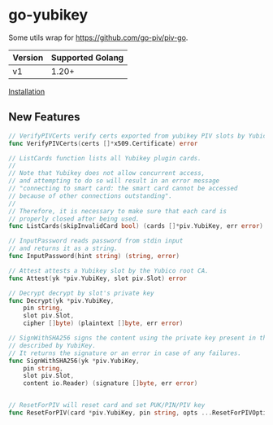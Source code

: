 # go-yubikey

Some utils wrap for <https://github.com/go-piv/piv-go>.

| Version | Supported Golang |
| ------- | ---------------- |
| v1      | 1.20+             |

[Installation](https://github.com/go-piv/piv-go/blob/1902689552e974ba88750e3ab71902d253172ead/README.md#installation)

## New Features

```go
// VerifyPIVCerts verify certs exported from yubikey PIV slots by Yubico PIV root ca
func VerifyPIVCerts(certs []*x509.Certificate) error

// ListCards function lists all Yubikey plugin cards.
//
// Note that Yubikey does not allow concurrent access,
// and attempting to do so will result in an error message
// "connecting to smart card: the smart card cannot be accessed
// because of other connections outstanding".
//
// Therefore, it is necessary to make sure that each card is
// properly closed after being used.
func ListCards(skipInvalidCard bool) (cards []*piv.YubiKey, err error)

// InputPassword reads password from stdin input
// and returns it as a string.
func InputPassword(hint string) (string, error)

// Attest attests a Yubikey slot by the Yubico root CA.
func Attest(yk *piv.YubiKey, slot piv.Slot) error

// Decrypt decrypt by slot's private key
func Decrypt(yk *piv.YubiKey,
    pin string,
    slot piv.Slot,
    cipher []byte) (plaintext []byte, err error)

// SignWithSHA256 signs the content using the private key present in the slot
// described by YubiKey.
// It returns the signature or an error in case of any failures.
func SignWithSHA256(yk *piv.YubiKey,
    pin string,
    slot piv.Slot,
    content io.Reader) (signature []byte, err error)


// ResetForPIV will reset card and set PUK/PIN/PIV key
func ResetForPIV(card *piv.YubiKey, pin string, opts ...ResetForPIVOption) (err error)
```
